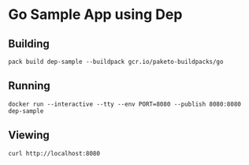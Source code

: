 # Go Sample App using Dep

## Building

`pack build dep-sample --buildpack gcr.io/paketo-buildpacks/go`

## Running

`docker run --interactive --tty --env PORT=8080 --publish 8080:8080 dep-sample`

## Viewing

`curl http://localhost:8080`
